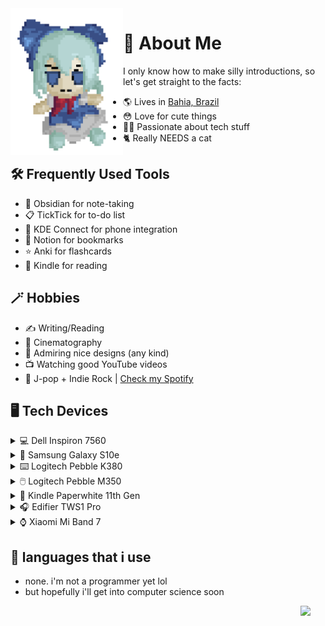  <img align="left" width="180" src="https://github.com/felipe-juan/felipe-juan/blob/main/assets/fumo%20pixels.gif">

# 💾 About Me
I only know how to make silly introductions, so let's get straight to the facts:
* 🌎 Lives in [Bahia, Brazil](https://pt.wikipedia.org/wiki/Bahia)
* 😳 Love for cute things
* 👨‍💻 Passionate about tech stuff
* 🐈 Really NEEDS a cat 


## 🛠️ Frequently Used Tools
* 📝 Obsidian for note-taking
* 📋 TickTick for to-do list
* 📲 KDE Connect for phone integration
* 🔖 Notion for bookmarks
* ⭐ Anki for flashcards
* 📖 Kindle for reading

## 🪄 Hobbies
* ✍ Writing/Reading
* 🎥 Cinematography
* 🎨 Admiring nice designs (any kind)
* 📺 Watching good YouTube videos
* 🎵 J-pop + Indie Rock | [Check my Spotify](https://open.spotify.com/user/jawj49qinebgdkt15jgo6lz6c)

## 🖥️ Tech Devices
<details>
ㅤ<summary>💻 Dell Inspiron 7560</summary>
 
  <img width="400" src="https://github.com/felipe-juan/felipe-juan/blob/main/assets/dell%20inspiron%207560.png">
  
 * **CPU:** Intel Core i5-7200U
 * **GPU:** Nvidia GeForce 940MX 4GB
 * **RAM:** 16GB DDR4 (2x 8GB 2133mHz)
 * **Display:** 15.6" / 1080p / IPS
 * **OS:** Windows 11 Enterprise + Arch linux (GNOME)

</details>

<details>
ㅤ<summary>📱 Samsung Galaxy S10e</summary>
 
 <img width="400" src="https://github.com/felipe-juan/felipe-juan/blob/main/assets/galaxy%20s10e.png">
</details>

<details>
ㅤ<summary>⌨️ Logitech Pebble K380</summary>
 
  <img width="400" src="https://github.com/felipe-juan/felipe-juan/blob/main/assets/logitech%20k380%20cropped.png">
</details>

<details>
ㅤ<summary>🖱️ Logitech Pebble M350</summary>
 
  <img width="400" src="https://github.com/felipe-juan/felipe-juan/blob/main/assets/logitech%20pebble.png">
 </details>

<details>
ㅤ<summary>📕 Kindle Paperwhite 11th Gen</summary>

  <img width="600" src="https://github.com/felipe-juan/felipe-juan/blob/main/assets/kindle%201.png">
  
  <img width="400" src="https://github.com/felipe-juan/felipe-juan/blob/main/assets/kindle%202.png">
</details>

<details>
ㅤ<summary>🎧 Edifier TWS1 Pro</summary></summary>

  <img width="250" src="https://github.com/felipe-juan/felipe-juan/blob/main/assets/edifier%20tws1%20pro.png">
</details>

<details>
ㅤ<summary>⌚ Xiaomi Mi Band 7</summary>

 <img width="300" src="https://github.com/felipe-juan/felipe-juan/blob/main/assets/mi%20band%207.png"> 
</details>

## 🤌 languages that i use
* none. i'm not a programmer yet lol
* but hopefully i'll get into computer science soon
 <img align="right" width="40" src="https://upload.wikimedia.org/wikipedia/en/f/fd/Pusheen_the_Cat.png">

